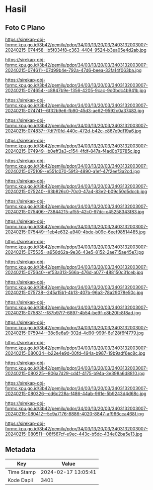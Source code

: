 # Hasil

## Foto C Plano

https://sirekap-obj-formc.kpu.go.id/3b42/pemilu/pdpr/34/03/13/20/03/3403132003007-20240215-074458--b5f034f8-c363-4404-9524-b3ea05e4d2ab.jpg

https://sirekap-obj-formc.kpu.go.id/3b42/pemilu/pdpr/34/03/13/20/03/3403132003007-20240215-074611--07d99b4e-792a-47d6-beea-33fa14f063ba.jpg

https://sirekap-obj-formc.kpu.go.id/3b42/pemilu/pdpr/34/03/13/20/03/3403132003007-20240215-074654--c8847b9e-1356-4205-9cac-9d0bdc4b941b.jpg

https://sirekap-obj-formc.kpu.go.id/3b42/pemilu/pdpr/34/03/13/20/03/3403132003007-20240215-074741--6f32b9e6-fb90-45d3-ae62-9592c0a37483.jpg

https://sirekap-obj-formc.kpu.go.id/3b42/pemilu/pdpr/34/03/13/20/03/3403132003007-20240215-074837--7df7f0fd-440c-472d-b42c-c867e9df19a6.jpg

https://sirekap-obj-formc.kpu.go.id/3b42/pemilu/pdpr/34/03/13/20/03/3403132003007-20240215-074949--b0eff3a3-c154-4fdf-847a-f4ad0b76785c.jpg

https://sirekap-obj-formc.kpu.go.id/3b42/pemilu/pdpr/34/03/13/20/03/3403132003007-20240215-075109--e551c070-59f3-4890-a1ef-47f2eef3a2cd.jpg

https://sirekap-obj-formc.kpu.go.id/3b42/pemilu/pdpr/34/03/13/20/03/3403132003007-20240215-075240--63b826c0-70c0-47a4-83e2-b09c50d5dccb.jpg

https://sirekap-obj-formc.kpu.go.id/3b42/pemilu/pdpr/34/03/13/20/03/3403132003007-20240215-075406--73844215-af55-42c0-97dc-c45258343f83.jpg

https://sirekap-obj-formc.kpu.go.id/3b42/pemilu/pdpr/34/03/13/20/03/3403132003007-20240215-075449--1eb4e632-a940-4bde-b09c-6eef98514485.jpg

https://sirekap-obj-formc.kpu.go.id/3b42/pemilu/pdpr/34/03/13/20/03/3403132003007-20240215-075535--a958d62a-9e36-43e5-8152-2ae715ae45e7.jpg

https://sirekap-obj-formc.kpu.go.id/3b42/pemilu/pdpr/34/03/13/20/03/3403132003007-20240215-075640--ef53a313-566a-476d-a077-488150c31ceb.jpg

https://sirekap-obj-formc.kpu.go.id/3b42/pemilu/pdpr/34/03/13/20/03/3403132003007-20240215-075738--245a15b1-4b13-407b-96a3-78a29078e50c.jpg

https://sirekap-obj-formc.kpu.go.id/3b42/pemilu/pdpr/34/03/13/20/03/3403132003007-20240215-075831--f87b97f7-6897-4b54-be9f-c8b20fc8f8ad.jpg

https://sirekap-obj-formc.kpu.go.id/3b42/pemilu/pdpr/34/03/13/20/03/3403132003007-20240215-075944--38c6e6a9-302d-4d90-999f-6e128f6f4779.jpg

https://sirekap-obj-formc.kpu.go.id/3b42/pemilu/pdpr/34/03/13/20/03/3403132003007-20240215-080034--b22e4e9d-00fd-494a-b987-19b9adf6ec8c.jpg

https://sirekap-obj-formc.kpu.go.id/3b42/pemilu/pdpr/34/03/13/20/03/3403132003007-20240215-080225--806a7d29-cd4f-4175-b94a-3e398a6d8810.jpg

https://sirekap-obj-formc.kpu.go.id/3b42/pemilu/pdpr/34/03/13/20/03/3403132003007-20240215-080326--cd6c228a-f486-44ab-961e-5b9243d4d68c.jpg

https://sirekap-obj-formc.kpu.go.id/3b42/pemilu/pdpr/34/03/13/20/03/3403132003007-20240215-080412--5c9a7176-8886-4020-8847-af966cca468f.jpg

https://sirekap-obj-formc.kpu.go.id/3b42/pemilu/pdpr/34/03/13/20/03/3403132003007-20240215-080511--06f567cf-e9ec-443c-b5dc-434e02ba5e13.jpg


## Metadata

| Key        | Value               |
| ---------- | ------------------- |
| Time Stamp | 2024-02-17 13:05:41 |
| Kode Dapil | 3401                |




